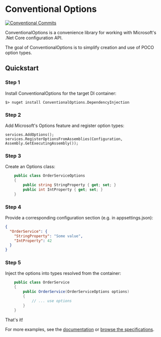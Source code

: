 # Conventional Options 
[![Conventional Commits](https://img.shields.io/badge/Conventional%20Commits-1.0.0-yellow.svg)](https://conventionalcommits.org)


ConventionalOptions is a convenience library for working with Microsoft's .Net Core configuration API.

The goal of ConventionalOptions is to simplify creation and use of POCO option types.


## Quickstart

### Step 1
Install ConventionalOptions for the target DI container:

```
$> nuget install ConventionalOptions.DependencyInjection
```

### Step 2
Add Microsoft's Options feature and register option types:

```
services.AddOptions();
services.RegisterOptionsFromAssemblies(Configuration, Assembly.GetExecutingAssembly());
```

### Step 3
Create an Options class:

```csharp
    public class OrderServiceOptions
    {
        public string StringProperty { get; set; }
        public int IntProperty { get; set; }
    }
```

### Step 4
Provide a corresponding configuration section (e.g. in appsettings.json):

```json
{
  "OrderService": {
    "StringProperty": "Some value",
    "IntProperty": 42
  }
}
```

### Step 5
Inject the options into types resolved from the container:

```csharp
    public class OrderService
    {
        public OrderService(OrderServiceOptions options)
        {
            // ... use options
        }
    }
```

That's it!


For more examples, see the [documentation](https://github.com/derekgreer/conventional-options/wiki) or [browse the specifications](https://github.com/derekgreer/conventional-options/tree/master/src/ConventionalOptions.Specs).
